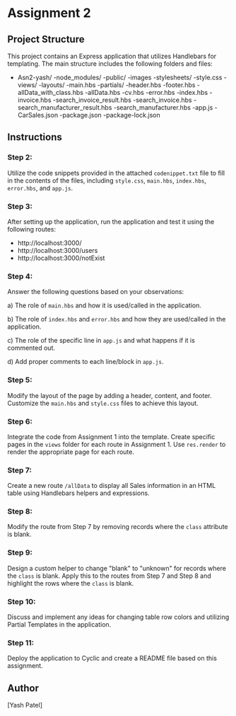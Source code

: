 # Assignment 2

## Project Structure

This project contains an Express application that utilizes Handlebars for templating. The main structure includes the following folders and files:

- Asn2-yash/
	-node_modules/
	-public/
		-images
		-stylesheets/
			-style.css
	-views/
		-layouts/
			-main.hbs
		-partials/
			-header.hbs
			-footer.hbs
		-allData_with_class.hbs
		-allData.hbs
		-cv.hbs
		-error.hbs
		-index.hbs
		-invoice.hbs
		-search_invoice_result.hbs
		-search_invoice.hbs
		-search_manufacturer_result.hbs
		-search_manufacturer.hbs
	-app.js
	-CarSales.json
	-package.json
	-package-lock.json

## Instructions

### Step 2:

Utilize the code snippets provided in the attached `codenippet.txt` file to fill in the contents of the files, including `style.css`, `main.hbs`, `index.hbs`, `error.hbs`, and `app.js`.

### Step 3:

After setting up the application, run the application and test it using the following routes:

- http://localhost:3000/
- http://localhost:3000/users
- http://localhost:3000/notExist

### Step 4:

Answer the following questions based on your observations:

a) The role of `main.hbs` and how it is used/called in the application.

b) The role of `index.hbs` and `error.hbs` and how they are used/called in the application.

c) The role of the specific line in `app.js` and what happens if it is commented out.

d) Add proper comments to each line/block in `app.js`.

### Step 5:

Modify the layout of the page by adding a header, content, and footer. Customize the `main.hbs` and `style.css` files to achieve this layout.

### Step 6:

Integrate the code from Assignment 1 into the template. Create specific pages in the `views` folder for each route in Assignment 1. Use `res.render` to render the appropriate page for each route.

### Step 7:

Create a new route `/allData` to display all Sales information in an HTML table using Handlebars helpers and expressions.

### Step 8:

Modify the route from Step 7 by removing records where the `class` attribute is blank.

### Step 9:

Design a custom helper to change "blank" to "unknown" for records where the `class` is blank. Apply this to the routes from Step 7 and Step 8 and highlight the rows where the `class` is blank.

### Step 10:

Discuss and implement any ideas for changing table row colors and utilizing Partial Templates in the application.

### Step 11:

Deploy the application to Cyclic and create a README file based on this assignment.

## Author

[Yash Patel]
